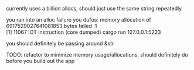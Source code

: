 currently uses a billion allocs, should just use the same string repeatedly

you ran into an alloc failure you dufus:
memory allocation of 6917529027641081853 bytes failed  :1   
[1]    11067 IOT instruction (core dumped)  cargo run 127.0.0.1:5223

you should definitely be passing around &str


TODO: refactor to minimize memory usage/allocations,
should definitely do before you build out the app